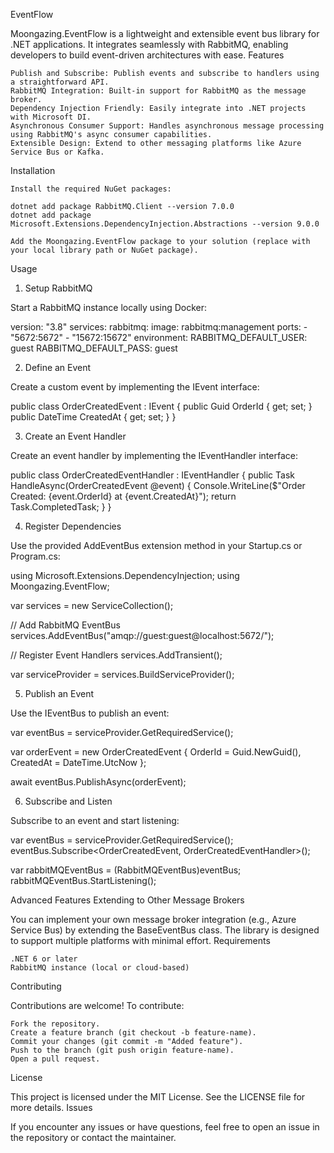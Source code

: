 EventFlow

Moongazing.EventFlow is a lightweight and extensible event bus library for .NET applications. It integrates seamlessly with RabbitMQ, enabling developers to build event-driven architectures with ease.
Features

    Publish and Subscribe: Publish events and subscribe to handlers using a straightforward API.
    RabbitMQ Integration: Built-in support for RabbitMQ as the message broker.
    Dependency Injection Friendly: Easily integrate into .NET projects with Microsoft DI.
    Asynchronous Consumer Support: Handles asynchronous message processing using RabbitMQ's async consumer capabilities.
    Extensible Design: Extend to other messaging platforms like Azure Service Bus or Kafka.

Installation

    Install the required NuGet packages:

    dotnet add package RabbitMQ.Client --version 7.0.0
    dotnet add package Microsoft.Extensions.DependencyInjection.Abstractions --version 9.0.0

    Add the Moongazing.EventFlow package to your solution (replace with your local library path or NuGet package).

Usage
1. Setup RabbitMQ

Start a RabbitMQ instance locally using Docker:

version: "3.8"
services:
  rabbitmq:
    image: rabbitmq:management
    ports:
      - "5672:5672"
      - "15672:15672"
    environment:
      RABBITMQ_DEFAULT_USER: guest
      RABBITMQ_DEFAULT_PASS: guest

2. Define an Event

Create a custom event by implementing the IEvent interface:

public class OrderCreatedEvent : IEvent
{
    public Guid OrderId { get; set; }
    public DateTime CreatedAt { get; set; }
}

3. Create an Event Handler

Create an event handler by implementing the IEventHandler<TEvent> interface:

public class OrderCreatedEventHandler : IEventHandler<OrderCreatedEvent>
{
    public Task HandleAsync(OrderCreatedEvent @event)
    {
        Console.WriteLine($"Order Created: {event.OrderId} at {event.CreatedAt}");
        return Task.CompletedTask;
    }
}

4. Register Dependencies

Use the provided AddEventBus extension method in your Startup.cs or Program.cs:

using Microsoft.Extensions.DependencyInjection;
using Moongazing.EventFlow;

var services = new ServiceCollection();

// Add RabbitMQ EventBus
services.AddEventBus("amqp://guest:guest@localhost:5672/");

// Register Event Handlers
services.AddTransient<OrderCreatedEventHandler>();

var serviceProvider = services.BuildServiceProvider();

5. Publish an Event

Use the IEventBus to publish an event:

var eventBus = serviceProvider.GetRequiredService<IEventBus>();

var orderEvent = new OrderCreatedEvent
{
    OrderId = Guid.NewGuid(),
    CreatedAt = DateTime.UtcNow
};

await eventBus.PublishAsync(orderEvent);

6. Subscribe and Listen

Subscribe to an event and start listening:

var eventBus = serviceProvider.GetRequiredService<IEventBus>();
eventBus.Subscribe<OrderCreatedEvent, OrderCreatedEventHandler>();

var rabbitMQEventBus = (RabbitMQEventBus)eventBus;
rabbitMQEventBus.StartListening();

Advanced Features
Extending to Other Message Brokers

You can implement your own message broker integration (e.g., Azure Service Bus) by extending the BaseEventBus class. The library is designed to support multiple platforms with minimal effort.
Requirements

    .NET 6 or later
    RabbitMQ instance (local or cloud-based)

Contributing

Contributions are welcome! To contribute:

    Fork the repository.
    Create a feature branch (git checkout -b feature-name).
    Commit your changes (git commit -m "Added feature").
    Push to the branch (git push origin feature-name).
    Open a pull request.

License

This project is licensed under the MIT License. See the LICENSE file for more details.
Issues

If you encounter any issues or have questions, feel free to open an issue in the repository or contact the maintainer.
